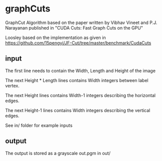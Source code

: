 # graphCuts

GraphCut Algorithm based on the paper written by Vibhav Vineet and P.J. Narayanan published in "CUDA Cuts: Fast Graph Cuts on the GPU"

Loosley based on the implementation as given in https://github.com/15pengyi/JF-Cut/tree/master/benchmark/CudaCuts

## input

The first line needs to contain the Width, Length and Height of the image

The next Height * Length lines contains Width integers between label vertex.

The next Height lines contains Width-1 integers describing the horizontal edges.

The next Height-1 lines contains Width integers describing the vertical edges.

See in/ folder for example inputs
 
## output

The output is stored as a grayscale out.pgm in out/
